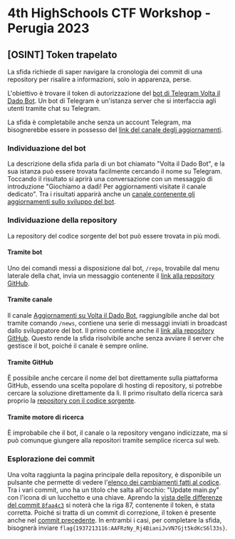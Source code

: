 # 4th HighSchools CTF Workshop - Perugia 2023

## [OSINT] Token trapelato

La sfida richiede di saper navigare la cronologia dei commit di una repository per risalire a informazioni, solo in apparenza, perse.

L'obiettivo è trovare il token di autorizzazione del [bot di Telegram Volta il Dado Bot](https://t.me/volta_il_dado_bot). Un bot di Telegram è un'istanza server che si interfaccia agli utenti tramite chat su Telegram.

La sfida è completabile anche senza un account Telegram, ma bisognerebbe essere in possesso del [link del canale degli aggiornamenti](https://t.me/volta_il_dado_bot_updates).

### Individuazione del bot

La descrizione della sfida parla di un bot chiamato "Volta il Dado Bot", e la sua istanza può essere trovata facilmente cercando il nome su Telegram. Toccando il risultato si aprirà una conversazione con un messaggio di introduzione "Giochiamo a dadi! Per aggiornamenti visitate il canale dedicato".
Tra i risultati apparirà anche un [canale contenente gli aggiornamenti sullo sviluppo del bot](https://t.me/volta_il_dado_bot_updates).

### Individuazione della repository

La repository del codice sorgente del bot può essere trovata in più modi.

#### Tramite bot

Uno dei comandi messi a disposizione dal bot, `/repo`, trovabile dal menu laterale della chat, invia un messaggio contenente il [link alla repository GitHub](https://github.com/RoboRich00A16/volta-il-dado-bot).

#### Tramite canale

Il canale [Aggiornamenti su Volta il Dado Bot](https://t.me/volta_il_dado_bot_updates), raggiungibile anche dal bot tramite comando `/news`, contiene una serie di messaggi inviati in broadcast dallo sviluppatore del bot. Il primo contiene anche il [link alla repository GitHub](https://github.com/RoboRich00A16/volta-il-dado-bot). Questo rende la sfida risolvibile anche senza avviare il server che gestisce il bot, poiché il canale è sempre online.

#### Tramite GitHub

È possibile anche cercare il nome del bot direttamente sulla piattaforma GitHub, essendo una scelta popolare di hosting di repository, si potrebbe cercare la soluzione direttamente da lì. Il primo risultato della ricerca sarà proprio la [repository con il codice sorgente](https://github.com/RoboRich00A16/volta-il-dado-bot).

#### Tramite motore di ricerca

È improbabile che il bot, il canale o la repository vengano indicizzate, ma si può comunque giungere alla repositori tramite semplice ricerca sul web.

### Esplorazione dei commit

Una volta raggiunta la pagina principale della repository, è disponibile un pulsante che permette di vedere l'[elenco dei cambiamenti fatti al codice](https://github.com/RoboRich00A16/volta-il-dado-bot/commits/main). Tra i vari commit, uno ha un titolo che salta all'occhio: "Update main.py" con l'icona di un lucchetto e una chiave. Aprendo la [vista delle differenze del commit `8faa4c3`](https://github.com/RoboRich00A16/volta-il-dado-bot/commit/8faa4c34082b1403ce120895f3669e3f8c271d50) si noterà che la riga 87, contenente il token, è stata corretta. Poiché si tratta di un commit di correzione, il token è presente anche nel [commit precedente](https://github.com/RoboRich00A16/volta-il-dado-bot/commit/7b395baa03b638f5cfe28081b5b14ec7e0765189). In entrambi i casi, per completare la sfida, bisognerà inviare `flag{1937213116:AAFRzNy_Rj4BianiJvVN7Gjt5kdKcS6l33s}`.
